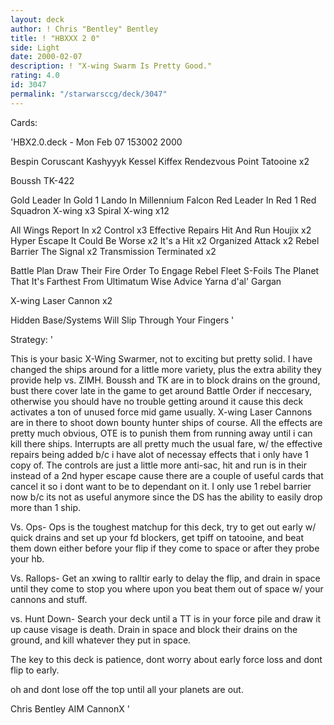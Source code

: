 ```yaml
---
layout: deck
author: ! Chris "Bentley" Bentley
title: ! "HBXXX 2 0"
side: Light
date: 2000-02-07
description: ! "X-wing Swarm Is Pretty Good."
rating: 4.0
id: 3047
permalink: "/starwarsccg/deck/3047"
---
```

Cards: 

'HBX2.0.deck - Mon Feb 07 153002 2000

Bespin
Coruscant
Kashyyyk
Kessel
Kiffex
Rendezvous Point
Tatooine  x2

Boussh
TK-422

Gold Leader In Gold 1
Lando In Millennium Falcon
Red Leader In Red 1
Red Squadron X-wing  x3
Spiral
X-wing	x12

All Wings Report In  x2
Control  x3
Effective Repairs
Hit And Run
Houjix	x2
Hyper Escape
It Could Be Worse  x2
It's a Hit  x2
Organized Attack  x2
Rebel Barrier
The Signal  x2
Transmission Terminated  x2

Battle Plan
Draw Their Fire
Order To Engage
Rebel Fleet
S-Foils
The Planet That It's Farthest From
Ultimatum
Wise Advice
Yarna d'al' Gargan

X-wing Laser Cannon  x2

Hidden Base/Systems Will Slip Through Your Fingers
'

Strategy: '

This is your basic X-Wing Swarmer, not to exciting but pretty solid. I have changed the ships around for a little more variety, plus the extra ability they provide help vs. ZIMH. Boussh and TK are in to block drains on the ground, bust there cover late in the game to get around Battle Order if neccesary, otherwise you should have no trouble getting around it cause this deck activates a ton of unused force mid game usually. X-wing Laser Cannons are in there to shoot down bounty hunter ships of course. All the effects are pretty much obvious, OTE is to punish them from running away until i can kill there ships. Interrupts are all pretty much the usual fare, w/ the effective repairs being added b/c i have alot of necessay effects that i only have 1 copy of. The controls are just a little more anti-sac, hit and run is in their instead of a 2nd hyper escape cause there are a couple of useful cards that cancel it so i dont want to be to dependant on it. I only use 1 rebel barrier now b/c its not as useful anymore since the DS has the ability to easily drop more than 1 ship.

Vs. Ops- Ops is the toughest matchup for this deck, try to get out early w/ quick drains and set up your fd blockers, get tpiff on tatooine, and beat them down either before your flip if they come to space or after they probe your hb.

Vs. Rallops- Get an xwing to ralltir early to delay the flip, and drain in space until they come to stop you where upon you beat them out of space w/ your cannons and stuff.

vs. Hunt Down- Search your deck until a TT is in your force pile and draw it up cause visage is death. Drain in space and block their drains on the ground, and kill whatever they put in space.

The key to this deck is patience, dont worry about early force loss and dont flip to early.

oh and dont lose off the top until all your planets are out.


Chris Bentley
AIM CannonX '
